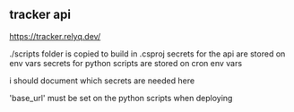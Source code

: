 ## tracker api
https://tracker.relyq.dev/

./scripts folder is copied to build in .csproj
secrets for the api are stored on env vars
secrets for python scripts are stored on cron env vars

i should document which secrets are needed here

'base_url' must be set on the python scripts when deploying